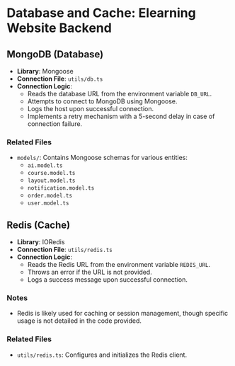 # Database and Cache: Elearning Website Backend

## MongoDB (Database)
- **Library**: Mongoose
- **Connection File**: `utils/db.ts`
- **Connection Logic**:
  - Reads the database URL from the environment variable `DB_URL`.
  - Attempts to connect to MongoDB using Mongoose.
  - Logs the host upon successful connection.
  - Implements a retry mechanism with a 5-second delay in case of connection failure.

### Related Files
- `models/`: Contains Mongoose schemas for various entities:
  - `ai.model.ts`
  - `course.model.ts`
  - `layout.model.ts`
  - `notification.model.ts`
  - `order.model.ts`
  - `user.model.ts`

## Redis (Cache)
- **Library**: IORedis
- **Connection File**: `utils/redis.ts`
- **Connection Logic**:
  - Reads the Redis URL from the environment variable `REDIS_URL`.
  - Throws an error if the URL is not provided.
  - Logs a success message upon successful connection.

### Notes
- Redis is likely used for caching or session management, though specific usage is not detailed in the code provided.

### Related Files
- `utils/redis.ts`: Configures and initializes the Redis client.
